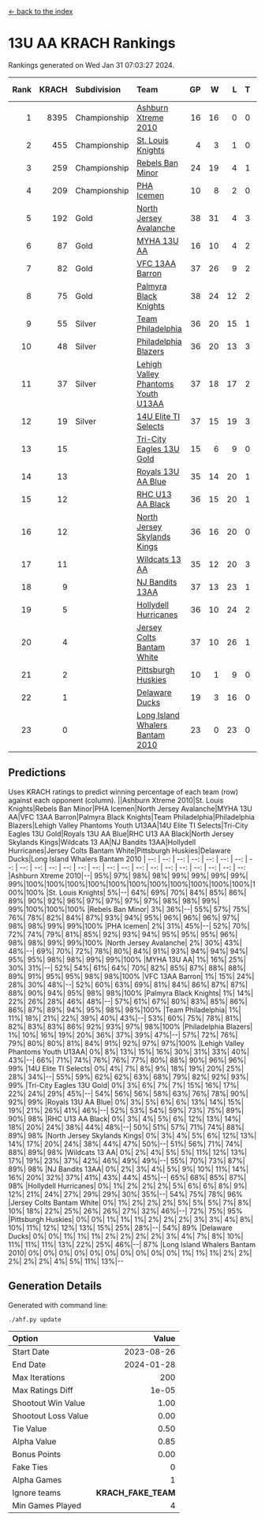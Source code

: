 [<- back to the index](readme.md)
# 13U AA KRACH Rankings
Rankings generated on Wed Jan 31 07:03:27 2024.

Rank|KRACH|Subdivision|Team|GP|W|L|T|OTW|OTL|SoS|Exp Wins|Win Diff
---:|---:|:---|:---|---:|---:|---:|---:|---:|---:|---:|---:|---:
1|8395|Championship|[Ashburn Xtreme 2010](https://gamesheetstats.com/seasons/3659/teams/140527/schedule)|16|16|0|0|0|0|95|16.8|-0.0
2|455|Championship|[St. Louis Knights](https://gamesheetstats.com/seasons/3659/teams/143323/schedule)|4|3|1|0|0|0|1700|3.8|-0.0
3|259|Championship|[Rebels Ban Minor](https://gamesheetstats.com/seasons/3659/teams/140539/schedule)|24|19|4|1|0|0|713|20.4|0.0
4|209|Championship|[PHA Icemen](https://gamesheetstats.com/seasons/3659/teams/143321/schedule)|10|8|2|0|2|0|68|8.9|0.0
5|192|Gold|[North Jersey Avalanche](https://gamesheetstats.com/seasons/3659/teams/140535/schedule)|38|31|4|3|0|0|252|33.4|0.0
6|87|Gold|[MYHA 13U AA](https://gamesheetstats.com/seasons/3659/teams/140533/schedule)|16|10|4|2|1|0|62|11.9|0.0
7|82|Gold|[VFC 13AA Barron](https://gamesheetstats.com/seasons/3659/teams/140544/schedule)|37|26|9|2|2|3|44|27.9|0.0
8|75|Gold|[Palmyra Black Knights](https://gamesheetstats.com/seasons/3659/teams/140537/schedule)|38|24|12|2|4|0|476|25.9|0.0
9|55|Silver|[Team Philadelphia](https://gamesheetstats.com/seasons/3659/teams/140542/schedule)|36|20|15|1|0|1|509|21.4|0.0
10|48|Silver|[Philadelphia Blazers](https://gamesheetstats.com/seasons/3659/teams/140538/schedule)|36|20|13|3|3|2|502|22.4|0.0
11|37|Silver|[Lehigh Valley Phantoms Youth U13AA](https://gamesheetstats.com/seasons/3659/teams/140531/schedule)|37|18|17|2|1|3|280|19.9|0.0
12|19|Silver|[14U Elite TI Selects](https://gamesheetstats.com/seasons/3659/teams/140526/schedule)|37|15|19|3|1|1|483|17.4|0.0
13|15||[Tri-City Eagles 13U Gold](https://gamesheetstats.com/seasons/3659/teams/140543/schedule)|15|6|9|0|1|2|47|6.9|0.0
14|13||[Royals 13U AA Blue](https://gamesheetstats.com/seasons/3659/teams/140541/schedule)|35|14|20|1|0|2|48|15.4|0.0
15|12||[RHC U13 AA Black](https://gamesheetstats.com/seasons/3659/teams/140540/schedule)|36|15|20|1|1|0|48|16.4|0.0
16|12||[North Jersey Skylands Kings](https://gamesheetstats.com/seasons/3659/teams/140536/schedule)|36|16|20|0|3|1|52|16.9|0.0
17|11||[Wildcats 13 AA](https://gamesheetstats.com/seasons/3659/teams/140545/schedule)|35|12|20|3|0|0|51|14.4|0.0
18|9||[NJ Bandits 13AA](https://gamesheetstats.com/seasons/3659/teams/140534/schedule)|37|13|23|1|2|5|279|14.4|0.0
19|5||[Hollydell Hurricanes](https://gamesheetstats.com/seasons/3659/teams/140529/schedule)|36|10|24|2|2|0|265|11.9|0.0
20|4||[Jersey Colts Bantam White](https://gamesheetstats.com/seasons/3659/teams/140530/schedule)|37|10|26|1|1|2|47|11.4|0.0
21|2||[Pittsburgh Huskies](https://gamesheetstats.com/seasons/3659/teams/149413/schedule)|10|1|9|0|0|1|843|1.9|0.0
22|1||[Delaware Ducks](https://gamesheetstats.com/seasons/3659/teams/140528/schedule)|19|3|16|0|0|1|30|3.9|0.0
23|0||[Long Island Whalers Bantam 2010](https://gamesheetstats.com/seasons/3659/teams/140532/schedule)|23|0|23|0|0|0|52|0.9|0.0

## Predictions
Uses KRACH ratings to predict winning percentage of each team (row) against each opponent (column).
||Ashburn Xtreme 2010|St. Louis Knights|Rebels Ban Minor|PHA Icemen|North Jersey Avalanche|MYHA 13U AA|VFC 13AA Barron|Palmyra Black Knights|Team Philadelphia|Philadelphia Blazers|Lehigh Valley Phantoms Youth U13AA|14U Elite TI Selects|Tri-City Eagles 13U Gold|Royals 13U AA Blue|RHC U13 AA Black|North Jersey Skylands Kings|Wildcats 13 AA|NJ Bandits 13AA|Hollydell Hurricanes|Jersey Colts Bantam White|Pittsburgh Huskies|Delaware Ducks|Long Island Whalers Bantam 2010
| --: | --: | --: | --: | --: | --: | --: | --: | --: | --: | --: | --: | --: | --: | --: | --: | --: | --: | --: | --: | --: | --: | --: | --: 
|Ashburn Xtreme 2010|--| 95%| 97%| 98%| 98%| 99%| 99%| 99%| 99%| 99%|100%|100%|100%|100%|100%|100%|100%|100%|100%|100%|100%|100%|100%
|St. Louis Knights|  5%|--| 64%| 69%| 70%| 84%| 85%| 86%| 89%| 90%| 92%| 96%| 97%| 97%| 97%| 97%| 98%| 98%| 99%| 99%|100%|100%|100%
|Rebels Ban Minor|  3%| 36%|--| 55%| 57%| 75%| 76%| 78%| 82%| 84%| 87%| 93%| 94%| 95%| 96%| 96%| 96%| 97%| 98%| 98%| 99%| 99%|100%
|PHA Icemen|  2%| 31%| 45%|--| 52%| 70%| 72%| 74%| 79%| 81%| 85%| 92%| 93%| 94%| 95%| 95%| 95%| 96%| 98%| 98%| 99%| 99%|100%
|North Jersey Avalanche|  2%| 30%| 43%| 48%|--| 69%| 70%| 72%| 78%| 80%| 84%| 91%| 93%| 94%| 94%| 94%| 95%| 95%| 98%| 98%| 99%| 99%|100%
|MYHA 13U AA|  1%| 16%| 25%| 30%| 31%|--| 52%| 54%| 61%| 64%| 70%| 82%| 85%| 87%| 88%| 88%| 89%| 91%| 95%| 95%| 98%| 98%|100%
|VFC 13AA Barron|  1%| 15%| 24%| 28%| 30%| 48%|--| 52%| 60%| 63%| 69%| 81%| 84%| 86%| 87%| 87%| 88%| 90%| 94%| 95%| 98%| 98%|100%
|Palmyra Black Knights|  1%| 14%| 22%| 26%| 28%| 46%| 48%|--| 57%| 61%| 67%| 80%| 83%| 85%| 86%| 86%| 87%| 89%| 94%| 95%| 98%| 98%|100%
|Team Philadelphia|  1%| 11%| 18%| 21%| 22%| 39%| 40%| 43%|--| 53%| 60%| 75%| 78%| 81%| 82%| 83%| 83%| 86%| 92%| 93%| 97%| 98%|100%
|Philadelphia Blazers|  1%| 10%| 16%| 19%| 20%| 36%| 37%| 39%| 47%|--| 57%| 72%| 76%| 79%| 80%| 80%| 81%| 84%| 91%| 92%| 97%| 97%|100%
|Lehigh Valley Phantoms Youth U13AA|  0%|  8%| 13%| 15%| 16%| 30%| 31%| 33%| 40%| 43%|--| 66%| 71%| 74%| 76%| 76%| 77%| 80%| 88%| 90%| 96%| 96%| 99%
|14U Elite TI Selects|  0%|  4%|  7%|  8%|  9%| 18%| 19%| 20%| 25%| 28%| 34%|--| 55%| 59%| 62%| 62%| 63%| 68%| 79%| 82%| 92%| 93%| 99%
|Tri-City Eagles 13U Gold|  0%|  3%|  6%|  7%|  7%| 15%| 16%| 17%| 22%| 24%| 29%| 45%|--| 54%| 56%| 56%| 58%| 63%| 76%| 78%| 90%| 92%| 99%
|Royals 13U AA Blue|  0%|  3%|  5%|  6%|  6%| 13%| 14%| 15%| 19%| 21%| 26%| 41%| 46%|--| 52%| 53%| 54%| 59%| 73%| 75%| 89%| 90%| 98%
|RHC U13 AA Black|  0%|  3%|  4%|  5%|  6%| 12%| 13%| 14%| 18%| 20%| 24%| 38%| 44%| 48%|--| 50%| 51%| 57%| 71%| 74%| 88%| 89%| 98%
|North Jersey Skylands Kings|  0%|  3%|  4%|  5%|  6%| 12%| 13%| 14%| 17%| 20%| 24%| 38%| 44%| 47%| 50%|--| 51%| 56%| 71%| 74%| 88%| 89%| 98%
|Wildcats 13 AA|  0%|  2%|  4%|  5%|  5%| 11%| 12%| 13%| 17%| 19%| 23%| 37%| 42%| 46%| 49%| 49%|--| 55%| 70%| 73%| 87%| 89%| 98%
|NJ Bandits 13AA|  0%|  2%|  3%|  4%|  5%|  9%| 10%| 11%| 14%| 16%| 20%| 32%| 37%| 41%| 43%| 44%| 45%|--| 65%| 68%| 85%| 87%| 98%
|Hollydell Hurricanes|  0%|  1%|  2%|  2%|  2%|  5%|  6%|  6%|  8%|  9%| 12%| 21%| 24%| 27%| 29%| 29%| 30%| 35%|--| 54%| 75%| 78%| 96%
|Jersey Colts Bantam White|  0%|  1%|  2%|  2%|  2%|  5%|  5%|  5%|  7%|  8%| 10%| 18%| 22%| 25%| 26%| 26%| 27%| 32%| 46%|--| 72%| 75%| 95%
|Pittsburgh Huskies|  0%|  0%|  1%|  1%|  1%|  2%|  2%|  2%|  3%|  3%|  4%|  8%| 10%| 11%| 12%| 12%| 13%| 15%| 25%| 28%|--| 54%| 89%
|Delaware Ducks|  0%|  0%|  1%|  1%|  1%|  2%|  2%|  2%|  2%|  3%|  4%|  7%|  8%| 10%| 11%| 11%| 11%| 13%| 22%| 25%| 46%|--| 87%
|Long Island Whalers Bantam 2010|  0%|  0%|  0%|  0%|  0%|  0%|  0%|  0%|  0%|  0%|  1%|  1%|  1%|  2%|  2%|  2%|  2%|  2%|  4%|  5%| 11%| 13%|--

## Generation Details

Generated with command line:
```
./ahf.py update
```

| Option | Value |
| :----- | ----: |
| Start Date | 2023-08-26 |
| End Date | 2024-01-28 |
| Max Iterations | 200 |
| Max Ratings Diff | 1e-05 |
| Shootout Win Value | 1.00 |
| Shootout Loss Value | 0.00 |
| Tie Value | 0.50 |
| Alpha Value | 0.85 |
| Bonus Points | 0.00 |
| Fake Ties | 0 |
| Alpha Games | 1 |
| Ignore teams | __KRACH_FAKE_TEAM__ |
| Min Games Played | 4 |

